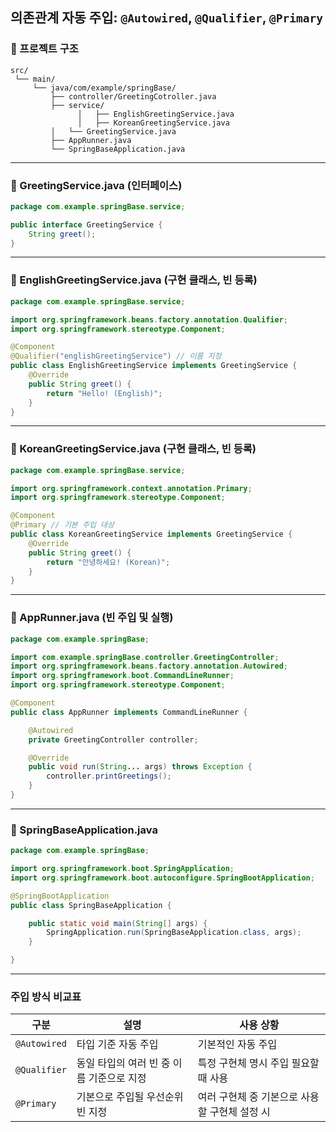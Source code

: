 ## **의존관계 자동 주입: `@Autowired`, `@Qualifier`, `@Primary`**

### 📁 프로젝트 구조

```
src/
 └── main/
     └── java/com/example/springBase/
         ├── controller/GreetingCotroller.java
         ├── service/
			   │   ├── EnglishGreetingService.java
			   │   ├── KoreanGreetingService.java
         │   └── GreetingService.java
         ├── AppRunner.java
         └── SpringBaseApplication.java
```

---

### 📄 GreetingService.java (인터페이스)

```java
package com.example.springBase.service;

public interface GreetingService {
    String greet();
}
```

---

### 📄 EnglishGreetingService.java (구현 클래스, 빈 등록)

```java
package com.example.springBase.service;

import org.springframework.beans.factory.annotation.Qualifier;
import org.springframework.stereotype.Component;

@Component
@Qualifier("englishGreetingService") // 이름 지정
public class EnglishGreetingService implements GreetingService {
    @Override
    public String greet() {
        return "Hello! (English)";
    }
}
```

---

### 📄 KoreanGreetingService.java (구현 클래스, 빈 등록)

```java
package com.example.springBase.service;

import org.springframework.context.annotation.Primary;
import org.springframework.stereotype.Component;

@Component
@Primary // 기본 주입 대상
public class KoreanGreetingService implements GreetingService {
    @Override
    public String greet() {
        return "안녕하세요! (Korean)";
    }
}

```

---

### 📄 AppRunner.java (빈 주입 및 실행)

```java
package com.example.springBase;

import com.example.springBase.controller.GreetingController;
import org.springframework.beans.factory.annotation.Autowired;
import org.springframework.boot.CommandLineRunner;
import org.springframework.stereotype.Component;

@Component
public class AppRunner implements CommandLineRunner {

    @Autowired
    private GreetingController controller;

    @Override
    public void run(String... args) throws Exception {
        controller.printGreetings();
    }
}

```

---

### 📄 SpringBaseApplication.java

```java
package com.example.springBase;

import org.springframework.boot.SpringApplication;
import org.springframework.boot.autoconfigure.SpringBootApplication;

@SpringBootApplication
public class SpringBaseApplication {

    public static void main(String[] args) {
        SpringApplication.run(SpringBaseApplication.class, args);
    }

}

```

---

### 주입 방식 비교표

| 구분 | 설명 | 사용 상황 |
| --- | --- | --- |
| `@Autowired` | 타입 기준 자동 주입 | 기본적인 자동 주입 |
| `@Qualifier` | 동일 타입의 여러 빈 중 이름 기준으로 지정 | 특정 구현체 명시 주입 필요할 때 사용 |
| `@Primary` | 기본으로 주입될 우선순위 빈 지정 | 여러 구현체 중 기본으로 사용할 구현체 설정 시 |